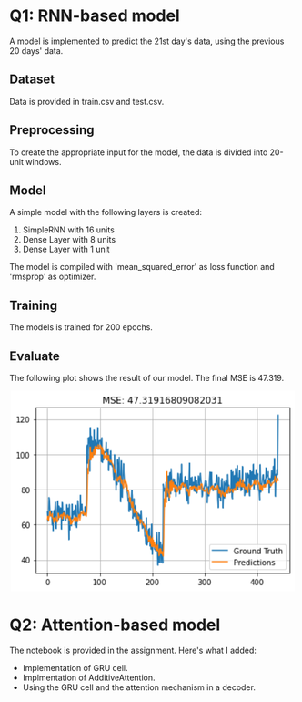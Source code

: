 # Q1: RNN-based model

A model is implemented to predict the 21st day's data, using the previous 20 days' data.

## Dataset

Data is provided in train.csv and test.csv.

## Preprocessing

To create the appropriate input for the model, the data is divided into 20-unit windows.

## Model

A simple model with the following layers is created:

1. SimpleRNN with 16 units
2. Dense Layer with 8 units
3. Dense Layer with 1 unit

The model is compiled with 'mean_squared_error' as loss function and 'rmsprop' as optimizer.

## Training

The models is trained for 200 epochs.

## Evaluate

The following plot shows the result of our model. The final MSE is 47.319.

<div align="center">
  <img src="./Q1/output.png" alt="Evaluation" width="500" />
</div>

# Q2: Attention-based model

The notebook is provided in the assignment. Here's what I added:

- Implementation of GRU cell.
- Implmentation of AdditiveAttention.
- Using the GRU cell and the attention mechanism in a decoder.
